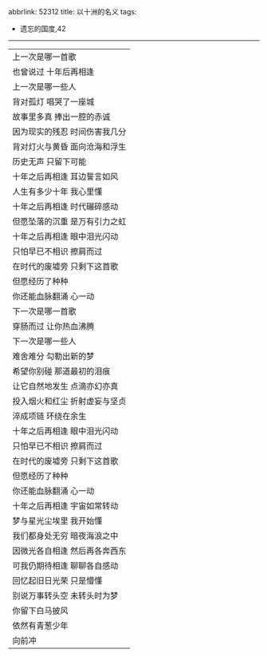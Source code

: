 abbrlink: 52312
title: 以十洲的名义
tags:
  - 遗忘的国度,42
---
|      |
|--|
|上一次是哪一首歌|
|也曾说过 十年后再相逢|
|上一次是哪一些人|
|背对孤灯 唱哭了一座城|
|故事里多真 捧出一腔的赤诚|
|因为现实的残忍 时间伤害我几分|
|背对灯火与黄昏 面向沧海和浮生|
|历史无声 只留下可能|
|十年之后再相逢 耳边誓言如风|
|人生有多少十年 我心里懂|
|十年之后再相逢 时代碾碎感动|
|但愿坠落的沉重 是万有引力之虹|
|十年之后再相逢 眼中泪光闪动|
|只怕早已不相识 擦肩而过|
|在时代的废墟旁 只剩下这首歌|
|但愿经历了种种|
|你还能血脉翻涌 心一动|
|下一次是哪一首歌|
|穿肠而过 让你热血沸腾|
|下一次是哪一些人|
|难舍难分 勾勒出新的梦|
|希望你别碰 那道最初的泪痕|
|让它自然地发生 点滴亦幻亦真|
|投入烟火和红尘 折射虚妄与坚贞|
|淬成项链 环绕在余生|
|十年之后再相逢 眼中泪光闪动|
|只怕早已不相识 擦肩而过|
|在时代的废墟旁 只剩下这首歌|
|但愿经历了种种|
|你还能血脉翻涌 心一动|
|十年之后再相逢 宇宙如常转动|
|梦与星光尘埃里 我开始懂|
|我们都身处无穷 暗夜海浪之中|
|因微光各自相逢 然后再各奔西东|
|可我仍期待相逢 聊聊各自感动|
|回忆起旧日光荣 只是懵懂|
|别说万事转头空 未转头时为梦|
|你留下白马披风|
|依然有青葱少年|
|向前冲|